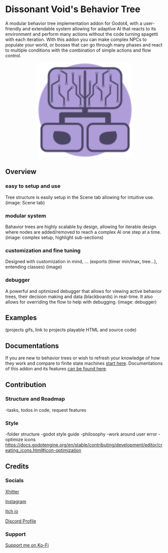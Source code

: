 # Dissonant Void's Behavior Tree
A modular behavior tree implementation addon for Godot4, with a user-friendly and extendable system allowing for adaptive AI that reacts to its environment and perform many actions without the code turning spagetti with each iteration.
With this addon you can make complex NPCs to populate your world, or bosses that can go through many phases and react to multiple conditions with the combination of simple actions and flow control.

<p align="center">
  <img src="icon.svg" alt="Icon" width="300"/>
</p>

## Overview
### easy to setup and use
Tree structure is easily setup in the Scene tab allowing for intuitive use.
(image: Scene tab)
### modular system
Bahavior trees are highly scalable by design, allowing for iterable design where nodes are added/removed to reach a complex AI one step at a time.
(image: complex setup, highlight sub-sections)
### customization and fine tuning
Designed with customization in mind, ...
(exports (timer min/max, tree...), entending classes)
(image)
### debugger
A powerful and optimized debugger that allows for viewing active behavior trees, their decision making and data (blackboards) in real-time. It also allows for overriding the flow to help with debugging.
(image: debugger)

## Examples
(projects gifs, link to projects playable HTML and source code)

## Documentations
If you are new to behavior trees or wish to refresh your knowledge of how they work and compare to finite state machines [start here](addons/DVs_behavior_tree/docs/start_here.md).
Documentations of this addon and its features [can be found here](addons/DVs_behavior_tree/docs/using_addon.md).

## Contribution
### Structure and Roadmap
-tasks, todos in code, request features
### Style
-folder structure
-godot style guide
-philosophy
  -work around user error
-optimize icons https://docs.godotengine.org/en/stable/contributing/development/editor/creating_icons.html#icon-optimization

## Credits
### Socials
[Xhitter](https://twitter.com/Dissonant_Void)

[Instagram](https://www.instagram.com/dissonant_void/)

[Itch io](https://x-void-x.itch.io)

[Discord Profile](https://discordapp.com/users/1109492493197787206)

### Support
[Support me on Ko-Fi](https://ko-fi.com/dissonantvoid)